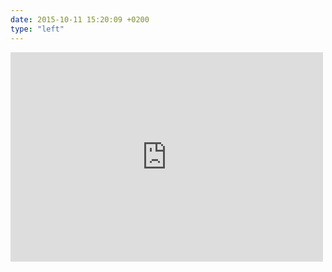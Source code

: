 ```yaml
---
date: 2015-10-11 15:20:09 +0200
type: "left"
---
```

<iframe src="https://www.facebook.com/plugins/post.php?href=https%3A%2F%2Fwww.facebook.com%2Fphoto.php%3Ffbid%3D10205075359868100%26set%3Da.10205075351147882.1073741842.1366472293%26type%3D3&width=500" width="500" height="335" style="border:none;overflow:hidden" scrolling="no" frameborder="0" allowTransparency="true"></iframe>
